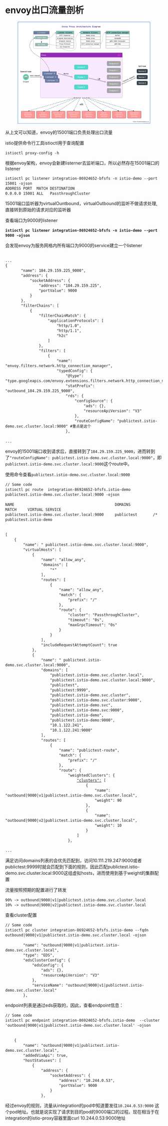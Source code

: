 # envoy出口流量剖析

<figure><img src="../../../../.gitbook/assets/image (1) (1).png" alt=""><figcaption></figcaption></figure>

从上文可以知道，envoy的15001端口负责处理出口流量

istio提供命令行工具istioctl用于查询配置

```
istioctl proxy-config -h
```

根据envoy架构，envoy会新建listerner去监听端口，所以必然存在15001端口的listener

```
istioctl pc listener integration-86924652-bfsfs -n istio-demo --port 15001 -ojson
ADDRESS PORT  MATCH DESTINATION
0.0.0.0 15001 ALL   PassthroughCluster
```

15001端口监听器为virtualOuntbound，virtualOutbound的监听不做请求处理, 直接转到原始的请求对应的监听器



查看端口为9000的listener

<pre><code><strong>istioctl pc listener integration-86924652-bfsfs -n istio-demo --port 9000 -ojson
</strong></code></pre>

会发现envoy为服务网格内所有端口为9000的service建立一个listener

```

...
{
       "name": 184.29.159.225_9000",
       "address": {
           "socketAddress": {
               "address": "184.29.159.225",
               "portValue": 9000
           }
       },
       "filterChains": [
           {
               "filterChainMatch": {
                   "applicationProtocols": [
                       "http/1.0",
                       "http/1.1",
                       "h2c"
                   ]
               },
               "filters": [
                   {
                       "name": "envoy.filters.network.http_connection_manager",
                       "typedConfig": {
                           "@type": "type.googleapis.com/envoy.extensions.filters.network.http_connection_manager.v3.HttpConnectionManager",
                           "statPrefix": "outbound_184.29.159.225_9000",
                           "rds": {
                               "configSource": {
                                   "ads": {},
                                   "resourceApiVersion": "V3"
                               },
                               "routeConfigName": "publictest.istio-demo.svc.cluster.local:9000" #重点是这个
                           },
​
...

```

envoy的15001端口收到请求后，直接转到了`184.29.159.225_9000`，进而转到了`"routeConfigName": publictest.istio-demo.svc.cluster.local:9000"`，即`publictest.istio-demo.svc.cluster.local:9000`这个route中。



使用命令查看`publictest.istio-demo.svc.cluster.local:9000`

<pre><code>// Some code
istioctl pc route  integration-86924652-bfsfs.istio-demo publictest.istio-demo.svc.cluster.local:9000 -ojson

NAME                                             DOMAINS          MATCH     VIRTUAL SERVICE
publictest.istio-demo.svc.cluster.local:9000     publictest       /*        publictest.istio-demo


[
    {
        "name": " publictest.istio-demo.svc.cluster.local:9000",
        "virtualHosts": [
            {
                "name": "allow_any",
                "domains": [
                    "*"
                ],
                "routes": [
                    {
                        "name": "allow_any",
                        "match": {
                            "prefix": "/"
                        },
                        "route": {
                            "cluster": "PassthroughCluster",
                            "timeout": "0s",
                            "maxGrpcTimeout": "0s"
                        }
                    }
                ],
                "includeRequestAttemptCount": true
            },
            {
                "name": " publictest.istio-demo.svc.cluster.local:9000",
                "domains": [
                    "publictest.istio-demo.svc.cluster.local",
                    "publictest.istio-demo.svc.cluster.local:9000",
                    "publictest",
                    "publictest:9999",
                    "publictest.istio-demo.svc.cluster",
                    "publictest.istio-demo.svc.cluster:9000",
                    "publictest.istio-demo.svc",
                    "publictest.istio-demo.svc:9000",
                    "publictest.istio-demo",
                    "publictest.istio-demo:9000",
                    "10.1.122.241",
                    "10.1.122.241:9000"
                ],
                "routes": [
                    {
                        "name": "publictest-route",
                        "match": {
                            "prefix": "/"
                        },
                        "route": {
                            "weightedClusters": {
                                <a data-footnote-ref href="#user-content-fn-1">"clusters":</a> [
                                    {
                                        "name": "outbound|9000|v1|publictest.istio-demo.svc.cluster.local",
                                        "weight": 90
                                    },
                                    {
                                        "name": "outbound|9000|v2|publictest.istio-demo.svc.cluster.local",
                                        "weight": 10
                                    }
                                ]
                            },
​
...
</code></pre>

满足访问domains列表的会优先匹配到，访问10.111.219.247:9000或者publictest:9999时就会匹配到下面的规则，因此匹配publictest.istio-demo.svc.cluster.local:9000这组虚拟hosts，进而使用到基于weight的集群配置&#x20;

流量按照预期的配置进行了转发

```
90% -> outbound|9000|v1|publictest.istio-demo.svc.cluster.local
10% -> outbound|9000|v2|publictest.istio-demo.svc.cluster.local
```

查看cluster配置&#x20;

```
// Some code
istioctl pc cluster integration-86924652-bfsfs.istio-demo --fqdn outbound|9000|v1|publictest.istio-demo.svc.cluster.local -ojson

        "name": "outbound|9000|v1|publictest.istio-demo.svc.cluster.local",
        "type": "EDS",
        "edsClusterConfig": {
            "edsConfig": {
                "ads": {},
                "resourceApiVersion": "V3"
            },
            "serviceName": "outbound|9000|v1|publictest.istio-demo.svc.cluster.local"
        },

```

endpoint列表是通过eds获取的，因此，查看endpoint信息：

```
// Some code
istioctl pc endpoint integration-86924652-bfsfs.istio-demo  --cluster 'outbound|9000|v1|publictest.istio-demo.svc.cluster.local' -ojson


    {
        "name": "outbound|9000|v1|publictest.istio-demo.svc.cluster.local",
        "addedViaApi": true,
        "hostStatuses": [
            {
                "address": {
                    "socketAddress": {
                        "address": "10.244.0.53",
                        "portValue": 9000
                    }
                },

```

经过envoy的规则，流量从integration的pod中知道要发往`10.244.0.53:9000` 这个pod地址。也就是说实现了请求到目的pod的9000端口的过程。现在相当于在integration的istio-proxy容器里面curl 10.244.0.53:9000地址





[^1]: 
